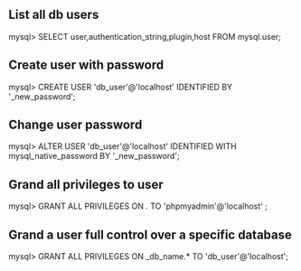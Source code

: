 ## List all db users
mysql> SELECT user,authentication_string,plugin,host FROM mysql.user;

## Create user with password
mysql> CREATE USER 'db_user'@'localhost' IDENTIFIED BY '_new_password';

## Change user password
mysql> ALTER USER 'db_user'@'localhost' IDENTIFIED WITH mysql_native_password BY '_new_password';

## Grand all privileges to user
mysql> GRANT ALL PRIVILEGES ON *.* TO 'phpmyadmin'@'localhost' ;

## Grand a user full control over a specific database
mysql> GRANT ALL PRIVILEGES ON _db_name.* TO 'db_user'@'localhost';